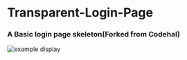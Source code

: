 # Transparent-Login-Page
### A  Basic login page skeleton(Forked from Codehal)
![example display](https://i.imgur.com/ypcPkph.png "example display")
